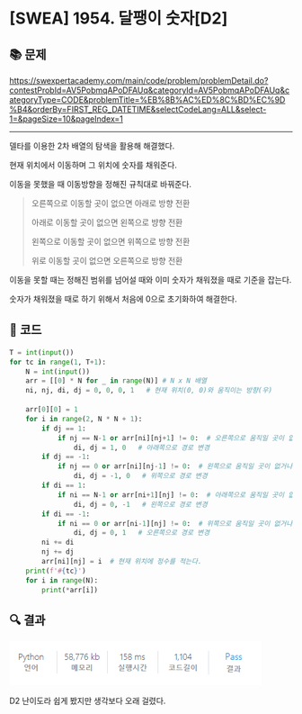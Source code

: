 # [SWEA] 1954. 달팽이 숫자[D2]

## 📚 문제

https://swexpertacademy.com/main/code/problem/problemDetail.do?contestProbId=AV5PobmqAPoDFAUq&categoryId=AV5PobmqAPoDFAUq&categoryType=CODE&problemTitle=%EB%8B%AC%ED%8C%BD%EC%9D%B4&orderBy=FIRST_REG_DATETIME&selectCodeLang=ALL&select-1=&pageSize=10&pageIndex=1

---

델타를 이용한 2차 배열의 탐색을 활용해 해결했다.

현재 위치에서 이동하며 그 위치에 숫자를 채워준다.

이동을 못했을 때 이동방향을 정해진 규칙대로 바꿔준다.

> 오른쪽으로 이동할 곳이 없으면 아래로 방향 전환
>
> 아래로 이동할 곳이 없으면 왼쪽으로 뱡향 전환
>
> 왼쪽으로 이동할 곳이 없으면 위쪽으로 방향 전환
>
> 위로 이동할 곳이 없으면 오른쪽으로 방향 전환

이동을 못할 때는 정해진 범위를 넘어설 때와 이미 숫자가 채워졌을 때로 기준을 잡는다.

숫자가 채워졌을 때로 하기 위해서 처음에 0으로 초기화하여 해결한다.

## 📒 코드

```python
T = int(input())
for tc in range(1, T+1):
    N = int(input())
    arr = [[0] * N for _ in range(N)] # N x N 배열
    ni, nj, di, dj = 0, 0, 0, 1   # 현재 위치(0, 0)와 움직이는 방향(우)

    arr[0][0] = 1
    for i in range(2, N * N + 1):
        if dj == 1:
            if nj == N-1 or arr[ni][nj+1] != 0:  # 오른쪽으로 움직일 곳이 없거나 이미 채워진 자리인 경우
                di, dj = 1, 0   # 아래쪽으로 경로 변경
        if dj == -1:
            if nj == 0 or arr[ni][nj-1] != 0:  # 왼쪽으로 움직일 곳이 없거나 이미 채워진 자리인 경우
                di, dj = -1, 0   # 위쪽으로 경로 변경
        if di == 1:
            if ni == N-1 or arr[ni+1][nj] != 0:  # 아래쪽으로 움직일 곳이 없거나 이미 채워진 자리인 경우
                di, dj = 0, -1   # 왼쪽으로 경로 변경
        if di == -1:
            if ni == 0 or arr[ni-1][nj] != 0:  # 위쪽으로 움직일 곳이 없거나 이미 채워진 자리인 경우
                di, dj = 0, 1   # 오른쪽으로 경로 변경
        ni += di
        nj += dj
        arr[ni][nj] = i  # 현재 위치에 정수를 적는다.
    print(f'#{tc}')
    for i in range(N):
        print(*arr[i])
```

## 🔍 결과

![image-20220215011602525](README.assets/image-20220215011602525.png)

D2 난이도라 쉽게 봤지만 생각보다 오래 걸렸다.